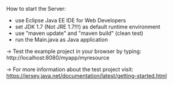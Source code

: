 How to start the Server:
- use Eclipse Java EE IDE for Web Developers
- set JDK 1.7 (Not JRE 1.7!!!) as default runtime environment
- use "maven update" and "maven build" (clean test)
- run the Main.java as Java application

-> Test the example project in your browser by typing:
http://localhost:8080/myapp/myresource

-> For more information about the test project visit:
https://jersey.java.net/documentation/latest/getting-started.html